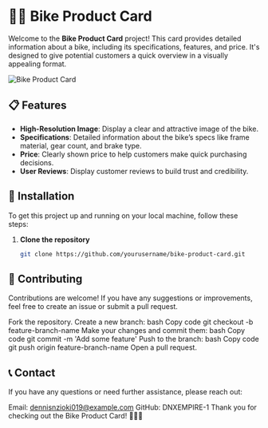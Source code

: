 # 🚴‍♂️ Bike Product Card

Welcome to the **Bike Product Card** project! This card provides detailed information about a bike, including its specifications, features, and price. It's designed to give potential customers a quick overview in a visually appealing format.

![Bike Product Card](https://example.com/bike-image.jpg) <!-- Replace with an actual image URL -->

## 📋 Features

- **High-Resolution Image**: Display a clear and attractive image of the bike.
- **Specifications**: Detailed information about the bike’s specs like frame material, gear count, and brake type.
- **Price**: Clearly shown price to help customers make quick purchasing decisions.
- **User Reviews**: Display customer reviews to build trust and credibility.

## 🔧 Installation

To get this project up and running on your local machine, follow these steps:

1. **Clone the repository**
   ```bash
   git clone https://github.com/yourusername/bike-product-card.git
   
## 🤝 Contributing
Contributions are welcome! If you have any suggestions or improvements, feel free to create an issue or submit a pull request.

Fork the repository.
Create a new branch:
bash
Copy code
git checkout -b feature-branch-name
Make your changes and commit them:
bash
Copy code
git commit -m 'Add some feature'
Push to the branch:
bash
Copy code
git push origin feature-branch-name
Open a pull request.

## 📞 Contact
If you have any questions or need further assistance, please reach out:

Email: dennisnzioki019@example.com
GitHub: DNXEMPIRE-1
Thank you for checking out the Bike Product Card! 🚴‍♂️✨
